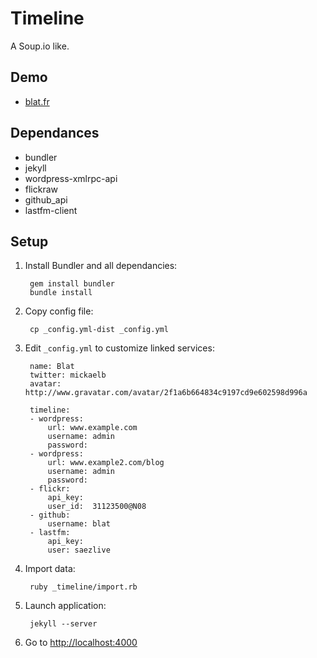 Timeline
========

A Soup.io like.


Demo
-----------------

* [blat.fr](http://blat.fr/)


Dependances
-----------------

* bundler
* jekyll
* wordpress-xmlrpc-api
* flickraw
* github_api
* lastfm-client


Setup
-----------------

1. Install Bundler and all dependancies:

        gem install bundler
        bundle install

2. Copy config file:

        cp _config.yml-dist _config.yml

3. Edit `_config.yml` to customize linked services:

        name: Blat
        twitter: mickaelb
        avatar: http://www.gravatar.com/avatar/2f1a6b664834c9197cd9e602598d996a

        timeline:
        - wordpress:
            url: www.example.com
            username: admin
            password:
        - wordpress:
            url: www.example2.com/blog
            username: admin
            password:
        - flickr:
            api_key:
            user_id:  31123500@N08
        - github:
            username: blat
        - lastfm:
            api_key:
            user: saezlive

4. Import data:

        ruby _timeline/import.rb

5. Launch application:

        jekyll --server

6. Go to [http://localhost:4000](http://localhost:4000)
